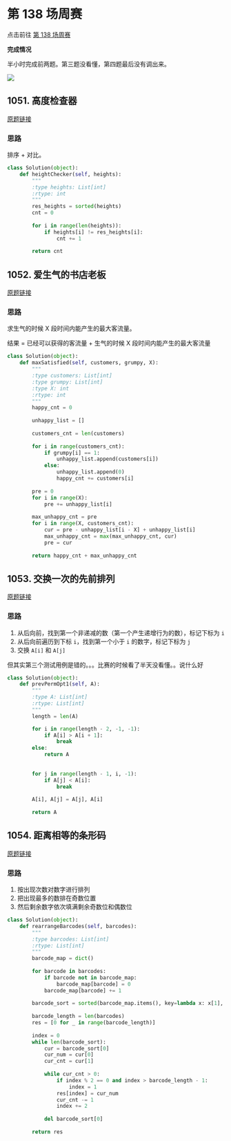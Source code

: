 # 第 138 场周赛

点击前往 [第 138 场周赛](https://leetcode-cn.com/contest/weekly-contest-138)

**完成情况**

半小时完成前两题。第三题没看懂，第四题最后没有调出来。

<img src="_img/weekly-138.png">

## 1051. 高度检查器

[原题链接](https://leetcode-cn.com/contest/weekly-contest-138/problems/height-checker/)

### 思路

排序 + 对比。

```python
class Solution(object):
    def heightChecker(self, heights):
        """
        :type heights: List[int]
        :rtype: int
        """
        res_heights = sorted(heights)
        cnt = 0
        
        for i in range(len(heights)):
            if heights[i] != res_heights[i]:
                cnt += 1
                
        return cnt
```

## 1052. 爱生气的书店老板

[原题链接](https://leetcode-cn.com/contest/weekly-contest-138/problems/grumpy-bookstore-owner/)

### 思路

求生气的时候 X 段时间内能产生的最大客流量。

结果 = 已经可以获得的客流量 + 生气的时候 X 段时间内能产生的最大客流量

```python
class Solution(object):
    def maxSatisfied(self, customers, grumpy, X):
        """
        :type customers: List[int]
        :type grumpy: List[int]
        :type X: int
        :rtype: int
        """
        happy_cnt = 0
        
        unhappy_list = []
        
        customers_cnt = len(customers)
        
        for i in range(customers_cnt):
            if grumpy[i] == 1:
                unhappy_list.append(customers[i])
            else:
                unhappy_list.append(0)
                happy_cnt += customers[i]
        
        pre = 0
        for i in range(X):
            pre += unhappy_list[i]
        
        max_unhappy_cnt = pre
        for i in range(X, customers_cnt):
            cur = pre - unhappy_list[i - X] + unhappy_list[i]
            max_unhappy_cnt = max(max_unhappy_cnt, cur)
            pre = cur
            
        return happy_cnt + max_unhappy_cnt
```

## 1053. 交换一次的先前排列

[原题链接](https://leetcode-cn.com/contest/weekly-contest-138/problems/previous-permutation-with-one-swap/)

### 思路

1. 从后向前，找到第一个非递减的数（第一个产生递增行为的数），标记下标为 `i`
2. 从后向前遍历到下标 `i`，找到第一个小于 `i` 的数字，标记下标为 `j`
3. 交换 `A[i]` 和 `A[j]`

但其实第三个测试用例是错的。。。比赛的时候看了半天没看懂。。说什么好

```python
class Solution(object):
    def prevPermOpt1(self, A):
        """
        :type A: List[int]
        :rtype: List[int]
        """
        length = len(A)

        for i in range(length - 2, -1, -1):
            if A[i] > A[i + 1]:
                break
        else:
            return A
    
        
        for j in range(length - 1, i, -1):
            if A[j] < A[i]:
                break
        
        A[i], A[j] = A[j], A[i]
        
        return A
```

## 1054. 距离相等的条形码

[原题链接](https://leetcode-cn.com/contest/weekly-contest-138/problems/distant-barcodes/)

### 思路

1. 按出现次数对数字进行排列
2. 把出现最多的数排在奇数位置
3. 然后剩余数字依次填满剩余奇数位和偶数位

```python
class Solution(object):
    def rearrangeBarcodes(self, barcodes):
        """
        :type barcodes: List[int]
        :rtype: List[int]
        """
        barcode_map = dict()
        
        for barcode in barcodes:
            if barcode not in barcode_map:
                barcode_map[barcode] = 0
            barcode_map[barcode] += 1
            
        barcode_sort = sorted(barcode_map.items(), key=lambda x: x[1], reverse=True)
            
        barcode_length = len(barcodes)
        res = [0 for _ in range(barcode_length)]
        
        index = 0
        while len(barcode_sort):
            cur = barcode_sort[0]
            cur_num = cur[0]
            cur_cnt = cur[1]
            
            while cur_cnt > 0:
                if index % 2 == 0 and index > barcode_length - 1:
                    index = 1
                res[index] = cur_num
                cur_cnt -= 1
                index += 2
                
            del barcode_sort[0]
            
        return res
            
```